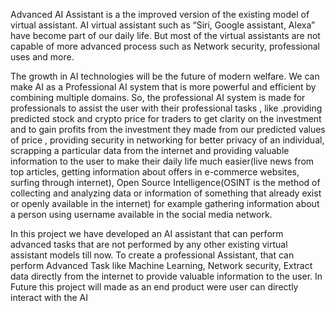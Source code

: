 Advanced AI Assistant is a the improved version of the existing model of 
virtual assistant. AI virtual assistant such as “Siri, Google assistant, Alexa” 
have become part of our daily life. But most of the virtual assistants are not 
capable of more advanced process such as Network security, professional uses
and more.

The growth in AI technologies will be the future of modern welfare. We can 
make AI as a Professional AI system that is more powerful and efficient by 
combining multiple domains. So, the professional AI system is made for
professionals to assist the user with their professional tasks , like .providing 
predicted stock and crypto price for traders to get clarity on the investment and
to gain profits from the investment they made from our predicted values of price 
, providing security in networking for better privacy of an individual, scrapping
a particular data from the internet and providing valuable information to the 
user to make their daily life much easier(live news from top articles, getting 
information about offers in e-commerce websites, surfing through internet),
Open Source Intelligence(OSINT is the method of collecting and analyzing 
data or information of something that already exist or openly available in the 
internet) for example gathering information about a person using username
available in the social media network.

In this project we have developed an AI assistant that can perform advanced 
tasks that are not performed by any other existing virtual assistant models till 
now. To create a professional Assistant, that can perform Advanced Task like
Machine Learning, Network security, Extract data directly from the internet to
provide valuable information to the user. In Future this project will made as an 
end product were user can directly interact with the AI
